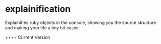 explainification
================

Explainifies ruby objects in the console, showing you the source structure and making your life a tiny bit easier.

++++ Current Version